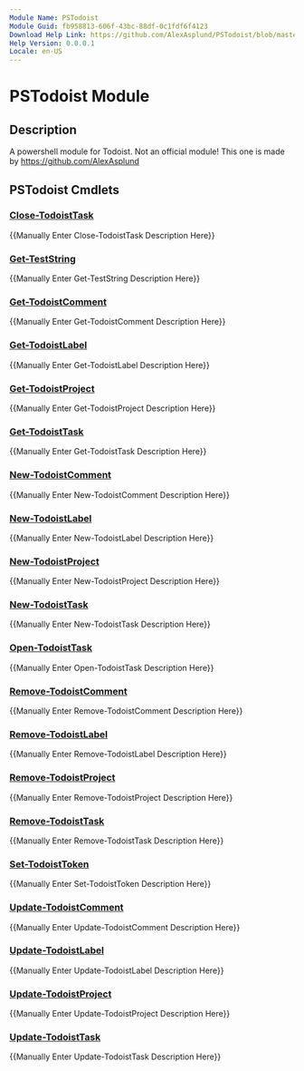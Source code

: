 ```yaml
---
Module Name: PSTodoist
Module Guid: fb958813-606f-43bc-88df-0c1fdf6f4123
Download Help Link: https://github.com/AlexAsplund/PSTodoist/blob/master/docs/en-us/PSTodoist.md
Help Version: 0.0.0.1
Locale: en-US
---
```


# PSTodoist Module
## Description
A powershell module for Todoist.
Not an official module! This one is made by https://github.com/AlexAsplund

## PSTodoist Cmdlets
### [Close-TodoistTask](Close-TodoistTask.md)
{{Manually Enter Close-TodoistTask Description Here}}

### [Get-TestString](Get-TestString.md)
{{Manually Enter Get-TestString Description Here}}

### [Get-TodoistComment](Get-TodoistComment.md)
{{Manually Enter Get-TodoistComment Description Here}}

### [Get-TodoistLabel](Get-TodoistLabel.md)
{{Manually Enter Get-TodoistLabel Description Here}}

### [Get-TodoistProject](Get-TodoistProject.md)
{{Manually Enter Get-TodoistProject Description Here}}

### [Get-TodoistTask](Get-TodoistTask.md)
{{Manually Enter Get-TodoistTask Description Here}}

### [New-TodoistComment](New-TodoistComment.md)
{{Manually Enter New-TodoistComment Description Here}}

### [New-TodoistLabel](New-TodoistLabel.md)
{{Manually Enter New-TodoistLabel Description Here}}

### [New-TodoistProject](New-TodoistProject.md)
{{Manually Enter New-TodoistProject Description Here}}

### [New-TodoistTask](New-TodoistTask.md)
{{Manually Enter New-TodoistTask Description Here}}

### [Open-TodoistTask](Open-TodoistTask.md)
{{Manually Enter Open-TodoistTask Description Here}}

### [Remove-TodoistComment](Remove-TodoistComment.md)
{{Manually Enter Remove-TodoistComment Description Here}}

### [Remove-TodoistLabel](Remove-TodoistLabel.md)
{{Manually Enter Remove-TodoistLabel Description Here}}

### [Remove-TodoistProject](Remove-TodoistProject.md)
{{Manually Enter Remove-TodoistProject Description Here}}

### [Remove-TodoistTask](Remove-TodoistTask.md)
{{Manually Enter Remove-TodoistTask Description Here}}

### [Set-TodoistToken](Set-TodoistToken.md)
{{Manually Enter Set-TodoistToken Description Here}}

### [Update-TodoistComment](Update-TodoistComment.md)
{{Manually Enter Update-TodoistComment Description Here}}

### [Update-TodoistLabel](Update-TodoistLabel.md)
{{Manually Enter Update-TodoistLabel Description Here}}

### [Update-TodoistProject](Update-TodoistProject.md)
{{Manually Enter Update-TodoistProject Description Here}}

### [Update-TodoistTask](Update-TodoistTask.md)
{{Manually Enter Update-TodoistTask Description Here}}

